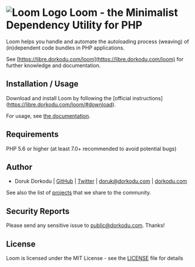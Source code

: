 ![Loom Logo](http://images.dorkodu.com/loom.png)
Loom - the Minimalist Dependency Utility for PHP
================================================

Loom helps you handle and automate the autoloading process (weaving) of (in)dependent code bundles in PHP applications.

See [https://libre.dorkodu.com/loom](https://libre.dorkodu.com/loom) for further knowledge and documentation.


Installation / Usage
--------------------

Download and install Loom by following the [official instructions] (https://libre.dorkodu.com/loom/#download).

For usage, see [the documentation](https://libre.dorkodu.com/loom).

Requirements
------------

PHP 5.6 or higher (at least 7.0+ recommended to avoid potential bugs)

Author
-------

- Doruk Dorkodu | [GitHub](https://github.com/dorkodu)  | [Twitter](https://twitter.com/dorukdorkodu) | <doruk@dorkodu.com> | [dorkodu.com](https://dorkodu.com)

See also the list of [projects](https://libre.dorkodu.com) that we share to the community.

Security Reports
----------------

Please send any sensitive issue to [public@dorkodu.com](mailto:public@dorkodu.com). Thanks!

License
-------

Loom is licensed under the MIT License - see the [LICENSE](LICENSE) file for details